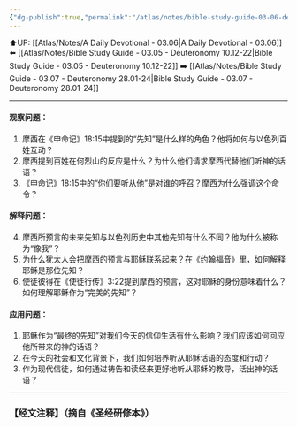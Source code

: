 ```yaml
---
{"dg-publish":true,"permalink":"/atlas/notes/bible-study-guide-03-06-deuteronomy-18-15-22/"}
---
```


⬆️UP: [[Atlas/Notes/A Daily Devotional - 03.06\|A Daily Devotional - 03.06]]
⬅️ [[Atlas/Notes/Bible Study Guide - 03.05 - Deuteronomy 10.12-22\|Bible Study Guide - 03.05 - Deuteronomy 10.12-22]]
➡️ [[Atlas/Notes/Bible Study Guide - 03.07 - Deuteronomy 28.01-24\|Bible Study Guide - 03.07 - Deuteronomy 28.01-24]] 

---

#### 观察问题：

1. 摩西在《申命记》18:15中提到的“先知”是什么样的角色？他将如何与以色列百姓互动？
2. 摩西提到百姓在何烈山的反应是什么？为什么他们请求摩西代替他们听神的话语？
3. 《申命记》18:15中的“你们要听从他”是对谁的呼召？摩西为什么强调这个命令？

#### 解释问题：

4. 摩西所预言的未来先知与以色列历史中其他先知有什么不同？他为什么被称为“像我”？
5. 为什么犹太人会把摩西的预言与耶稣联系起来？在《约翰福音》里，如何解释耶稣是那位先知？
6. 使徒彼得在《使徒行传》3:22提到摩西的预言，这对耶稣的身份意味着什么？如何理解耶稣作为“完美的先知”？

#### 应用问题：

1. 耶稣作为“最终的先知”对我们今天的信仰生活有什么影响？我们应该如何回应他所带来的神的话语？
2. 在今天的社会和文化背景下，我们如何培养听从耶稣话语的态度和行动？
3. 作为现代信徒，如何通过祷告和读经来更好地听从耶稣的教导，活出神的话语？

---
### 【经文注释】（摘自《圣经研修本》）
